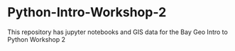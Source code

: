 # Python-Intro-Workshop-2
This repository has jupyter notebooks and GIS data for the Bay Geo Intro to Python Workshop 2
